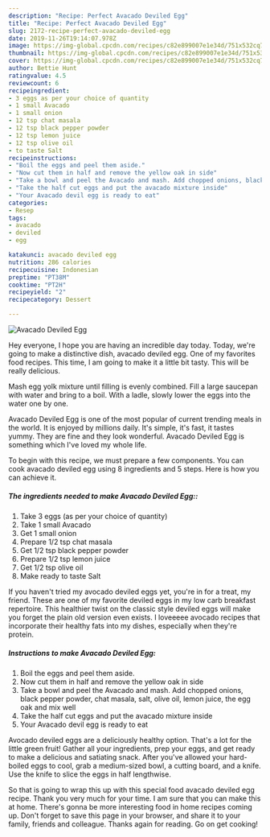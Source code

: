```yaml
---
description: "Recipe: Perfect Avacado Deviled Egg"
title: "Recipe: Perfect Avacado Deviled Egg"
slug: 2172-recipe-perfect-avacado-deviled-egg
date: 2019-11-26T19:14:07.978Z
image: https://img-global.cpcdn.com/recipes/c82e899007e1e34d/751x532cq70/avacado-deviled-egg-recipe-main-photo.jpg
thumbnail: https://img-global.cpcdn.com/recipes/c82e899007e1e34d/751x532cq70/avacado-deviled-egg-recipe-main-photo.jpg
cover: https://img-global.cpcdn.com/recipes/c82e899007e1e34d/751x532cq70/avacado-deviled-egg-recipe-main-photo.jpg
author: Bettie Hunt
ratingvalue: 4.5
reviewcount: 6
recipeingredient:
- 3 eggs as per your choice of quantity
- 1 small Avacado
- 1 small onion
- 12 tsp chat masala
- 12 tsp black pepper powder
- 12 tsp lemon juice
- 12 tsp olive oil
- to taste Salt
recipeinstructions:
- "Boil the eggs and peel them aside."
- "Now cut them in half and remove the yellow oak in side"
- "Take a bowl and peel the Avacado and mash. Add chopped onions, black pepper powder, chat masala, salt, olive oil, lemon juice, the egg oak and mix well"
- "Take the half cut eggs and put the avacado mixture inside"
- "Your Avacado devil egg is ready to eat"
categories:
- Resep
tags:
- avacado
- deviled
- egg

katakunci: avacado deviled egg
nutrition: 286 calories
recipecuisine: Indonesian
preptime: "PT38M"
cooktime: "PT2H"
recipeyield: "2"
recipecategory: Dessert

---
```



![Avacado Deviled Egg](https://img-global.cpcdn.com/recipes/c82e899007e1e34d/751x532cq70/avacado-deviled-egg-recipe-main-photo.jpg)

Hey everyone, I hope you are having an incredible day today. Today, we're going to make a distinctive dish, avacado deviled egg. One of my favorites food recipes. This time, I am going to make it a little bit tasty. This will be really delicious.

Mash egg yolk mixture until filling is evenly combined. Fill a large saucepan with water and bring to a boil. With a ladle, slowly lower the eggs into the water one by one.

Avacado Deviled Egg is one of the most popular of current trending meals in the world. It is enjoyed by millions daily. It's simple, it's fast, it tastes yummy. They are fine and they look wonderful. Avacado Deviled Egg is something which I've loved my whole life.


To begin with this recipe, we must prepare a few components. You can cook avacado deviled egg using 8 ingredients and 5 steps. Here is how you can achieve it.

##### The ingredients needed to make Avacado Deviled Egg::

1. Take 3 eggs (as per your choice of quantity)
1. Take 1 small Avacado
1. Get 1 small onion
1. Prepare 1/2 tsp chat masala
1. Get 1/2 tsp black pepper powder
1. Prepare 1/2 tsp lemon juice
1. Get 1/2 tsp olive oil
1. Make ready to taste Salt


If you haven&#39;t tried my avocado deviled eggs yet, you&#39;re in for a treat, my friend. These are one of my favorite deviled eggs in my low carb breakfast repertoire. This healthier twist on the classic style deviled eggs will make you forget the plain old version even exists. I loveeeee avocado recipes that incorporate their healthy fats into my dishes, especially when they&#39;re protein. 

##### Instructions to make Avacado Deviled Egg:

1. Boil the eggs and peel them aside.
1. Now cut them in half and remove the yellow oak in side
1. Take a bowl and peel the Avacado and mash. Add chopped onions, black pepper powder, chat masala, salt, olive oil, lemon juice, the egg oak and mix well
1. Take the half cut eggs and put the avacado mixture inside
1. Your Avacado devil egg is ready to eat


Avocado deviled eggs are a deliciously healthy option. That&#39;s a lot for the little green fruit! Gather all your ingredients, prep your eggs, and get ready to make a delicious and satiating snack. After you&#39;ve allowed your hard-boiled eggs to cool, grab a medium-sized bowl, a cutting board, and a knife. Use the knife to slice the eggs in half lengthwise. 

So that is going to wrap this up with this special food avacado deviled egg recipe. Thank you very much for your time. I am sure that you can make this at home. There's gonna be more interesting food in home recipes coming up. Don't forget to save this page in your browser, and share it to your family, friends and colleague. Thanks again for reading. Go on get cooking!
